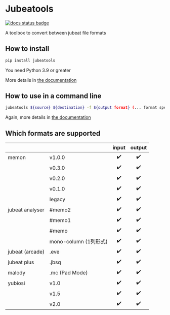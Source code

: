 # Jubeatools

[![docs status badge](https://readthedocs.org/projects/jubeatools/badge/)](https://jubeatools.readthedocs.io)

A toolbox to convert between jubeat file formats

## How to install
```sh
pip install jubeatools
```

You need Python 3.9 or greater

More details in [the documentation](https://jubeatools.readthedocs.io)

## How to use in a command line
```sh
jubeatools ${source} ${destination} -f ${output format} (... format specific options)
```

Again, more details in [the documentation](https://jubeatools.readthedocs.io)

## Which formats are supported
|                 |                      | input | output |
|-----------------|----------------------|:-----:|:------:|
| memon           | v1.0.0               | ✔️     | ✔️      |
|                 | v0.3.0               | ✔️     | ✔️      |
|                 | v0.2.0               | ✔️     | ✔️      |
|                 | v0.1.0               | ✔️     | ✔️      |
|                 | legacy               | ✔️     | ✔️      |
| jubeat analyser | #memo2               | ✔️     | ✔️      |
|                 | #memo1               | ✔️     | ✔️      |
|                 | #memo                | ✔️     | ✔️      |
|                 | mono-column (1列形式) | ✔️     | ✔️      |
| jubeat (arcade) | .eve                 | ✔️     | ✔️      |
| jubeat plus     | .jbsq                | ✔️     | ✔️      |
| malody          | .mc (Pad Mode)       | ✔️     | ✔️      |
| yubiosi         | v1.0                 | ✔️     | ✔️      |
|                 | v1.5                 | ✔️     | ✔️      |
|                 | v2.0                 | ✔️     | ✔️      |
